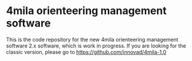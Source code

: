 # 4mila orienteering management software
This is the code repository for the new 4mila orienteering management software 2.x software, which is work in progress.
If you are looking for the classic version, please go to https://github.com/innovad/4mila-1.0
